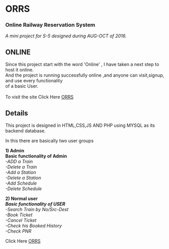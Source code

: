 # ORRS
### Online Railway Reservation System

<i>A mini project for S-5 designed during AUG-OCT of 2016.</i>


## ONLINE 
   Since this project start with the word 'Online' , I have taken a next step to host it online.</br>
   And the project is running successfully online ,and anyone can visit,signup, and use every functionality</br>
   of a basic User.<br/><br/>
To visit the site Click Here [ORRS](http://orrs.er1shivam.site88.net/ui/index.html)
## Details

This project is designed in HTML,CSS,JS AND PHP using MYSQL as its backend database.

In this there are basically two user groups

<b>1) Admin </b></br>
      <b> Basic functionality of Admin </b><br/>
<i>   -ADD a Train</br>
      -Delete a Train</br>
      -Add a Station</br>
      -Delete a Station</br>
      -Add Schedule</br>
      -Delete Schedule</br>
</i>

<b>2) Normal user </b></br><i>
       <b>Basic functionality of USER</b></br>
       -Search Train by No/Src-Dest</br>
       -Book Ticket</br>
       -Cancel Ticket</br>
       -Check his Booked History</br>
       -Check PNR</br></i>

Click Here [ORRS](https://orrs.er1shivam.site88.net/ui/index.html)



